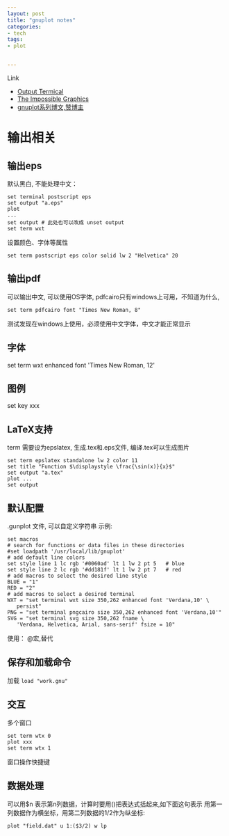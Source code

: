 ```yaml
---
layout: post
title: "gnuplot notes"
categories:
- tech
tags:
- plot


---
```


Link 

*   [Output Termical](http://www.gnuplotting.org/output-terminals/)
*   [The Impossible Graphics](http://www.phyast.pitt.edu/~zov1/gnuplot/html/intro.html)
*   [gnuplot系列博文,赞博主](http://blog.sciencenet.cn/home.php?mod=space&uid=373392&do=blog&view=me&classid=126484&from=space&page=1)

输出相关
========

输出eps
-------
默认黑白, 不能处理中文：

    set terminal postscript eps
    set output "a.eps"
    plot
    ...
    set output # 此处也可以改成 unset output
    set term wxt

设置颜色、字体等属性

    set term postscript eps color solid lw 2 "Helvetica" 20

输出pdf
-------
可以输出中文, 可以使用OS字体, pdfcairo只有windows上可用，不知道为什么,

    set term pdfcairo font "Times New Roman, 8"

测试发现在windows上使用，必须使用中文字体，中文才能正常显示


字体
----
 set term wxt enhanced font 'Times New Roman, 12'

图例
----
 set key xxx

LaTeX支持
---------
term 需要设为epslatex, 生成.tex和.eps文件, 编译.tex可以生成图片

    set term epslatex standalone lw 2 color 11
    set title "Function $\displaystyle \frac{\sin(x)}{x}$"
    set output "a.tex"
    plot ...
    set output

默认配置
--------
.gunplot 文件, 可以自定义字符串
示例:

    set macros
    # search for functions or data files in these directories
    #set loadpath '/usr/local/lib/gnuplot'
    # add default line colors
    set style line 1 lc rgb '#0060ad' lt 1 lw 2 pt 5   # blue
    set style line 2 lc rgb '#dd181f' lt 1 lw 2 pt 7   # red
    # add macros to select the desired line style
    BLUE = "1"
    RED = "2"
    # add macros to select a desired terminal
    WXT = "set terminal wxt size 350,262 enhanced font 'Verdana,10' \
       persist"
    PNG = "set terminal pngcairo size 350,262 enhanced font 'Verdana,10'"
    SVG = "set terminal svg size 350,262 fname \
       'Verdana, Helvetica, Arial, sans-serif' fsize = 10"

使用：
@宏,替代

保存和加载命令
--------------
加载 `load "work.gnu"`

交互
----
多个窗口

    set term wtx 0
    plot xxx
    set term wtx 1

窗口操作快捷键

数据处理
-------
可以用$n 表示第n列数据，计算时要用()把表达式括起来,如下面这句表示
用第一列数据作为横坐标，用第二列数据的1/2作为纵坐标:

    plot "field.dat" u 1:($3/2) w lp

